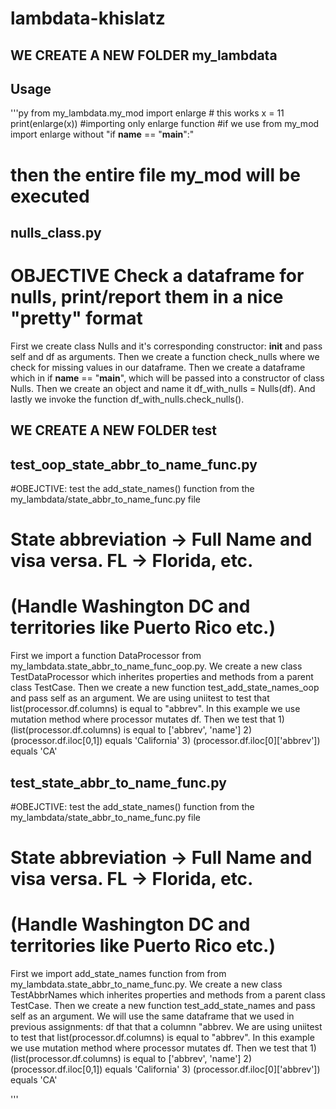 
# lambdata-khislatz 

##  WE CREATE A NEW FOLDER my_lambdata

## Usage 

'''py
from my_lambdata.my_mod import enlarge # this works
x = 11 
print(enlarge(x)) #importing only enlarge function
#if we use from my_mod import enlarge without "if __name__ == "__main__":"
# then the entire file my_mod will be executed 

## nulls_class.py 
# OBJECTIVE Check a dataframe for nulls, print/report them in a nice "pretty" format
 
First we create class Nulls and it's corresponding constructor: __init__ and pass self and df as arguments. Then we create a function check_nulls where we check for missing values in our dataframe.
Then we create a dataframe which in if __name__ == "__main__", which will be passed into a constructor of class Nulls. Then we create an object and name it df_with_nulls = Nulls(df). And lastly we invoke the function df_with_nulls.check_nulls().



## WE CREATE A NEW FOLDER test

## test_oop_state_abbr_to_name_func.py

#OBEJCTIVE: test the add_state_names() function from the my_lambdata/state_abbr_to_name_func.py file  
# State abbreviation -> Full Name and visa versa. FL -> Florida, etc. 
# (Handle Washington DC and territories like Puerto Rico etc.)

First we import a function DataProcessor from my_lambdata.state_abbr_to_name_func_oop.py.
We create a new class TestDataProcessor which inherites properties and methods from a parent class TestCase. Then we create a new function test_add_state_names_oop and pass self as an argument.
We are using uniitest to test that list(processor.df.columns) is equal to "abbrev". 
In this example we use mutation method where processor mutates df. Then we 
test that 1) (list(processor.df.columns) is equal to ['abbrev', 'name']
2) (processor.df.iloc[0,1]) equals 'California'
3) (processor.df.iloc[0]['abbrev']) equals 'CA' 


## test_state_abbr_to_name_func.py

#OBEJCTIVE: test the add_state_names() function from the my_lambdata/state_abbr_to_name_func.py file  
# State abbreviation -> Full Name and visa versa. FL -> Florida, etc. 
# (Handle Washington DC and territories like Puerto Rico etc.)


First we import add_state_names function from from my_lambdata.state_abbr_to_name_func.py.
We create a new class TestAbbrNames which inherites properties and methods from a parent class TestCase. Then we create a new function test_add_state_names and pass self as an argument. We will use the same dataframe that we used in previous assignments: df that that a columnn "abbrev. 
We are using uniitest to test that list(processor.df.columns) is equal to "abbrev".
In this example we use mutation method where processor mutates df. Then we 
test that 1) (list(processor.df.columns) is equal to ['abbrev', 'name']
2) (processor.df.iloc[0,1]) equals 'California'
3) (processor.df.iloc[0]['abbrev']) equals 'CA' 
        
'''

